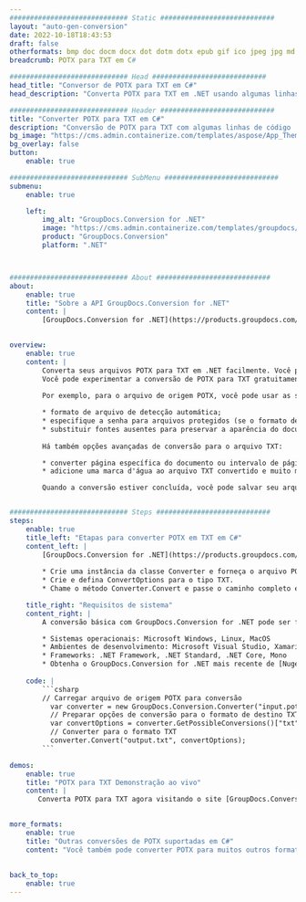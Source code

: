 ```yaml
---
############################# Static ############################
layout: "auto-gen-conversion"
date: 2022-10-18T18:43:53
draft: false
otherformats: bmp doc docm docx dot dotm dotx epub gif ico jpeg jpg md odt ott pdf png psd rtf tex tif tiff txt xps
breadcrumb: POTX para TXT em C#

############################# Head ############################
head_title: "Conversor de POTX para TXT em C#"
head_description: "Converta POTX para TXT em .NET usando algumas linhas de código. Use a API de conversão de documentos do GroupDocs para converter mais de 160 formatos de arquivo."

############################# Header ############################
title: "Converter POTX para TXT em C#"
description: "Conversão de POTX para TXT com algumas linhas de código .NET"
bg_image: "https://cms.admin.containerize.com/templates/aspose/App_Themes/V3/images/bg/header1.png"
bg_overlay: false
button:
    enable: true

############################# SubMenu ############################
submenu:
    enable: true

    left:
        img_alt: "GroupDocs.Conversion for .NET"
        image: "https://cms.admin.containerize.com/templates/groupdocs/images/product-logos/90x90-noborder/groupdocs-conversion-net.png"
        product: "GroupDocs.Conversion"
        platform: ".NET"



############################# About ############################
about:
    enable: true
    title: "Sobre a API GroupDocs.Conversion for .NET"
    content: |
        [GroupDocs.Conversion for .NET](https://products.groupdocs.com/conversion/net/) pode ser usado para converter Microsoft Word, Excel, PowerPoint, PDF, Visio e outros formatos. GroupDocs.Conversion é uma API independente que é adequada para sistemas internos e de back-end onde é necessário alto desempenho. Não depende de nenhum software como Microsoft ou Open Office.
    

overview:
    enable: true
    content: |
        Converta seus arquivos POTX para TXT em .NET facilmente. Você pode usar apenas algumas linhas de código C# em qualquer plataforma de sua escolha, como - Windows, Linux, macOS.
        Você pode experimentar a conversão de POTX para TXT gratuitamente e avaliar a qualidade dos resultados da conversão. Juntamente com cenários de conversão de arquivo simples, você pode tentar opções mais avançadas para carregar o arquivo de origem POTX e para salvar o resultado de saída TXT. 
        
        Por exemplo, para o arquivo de origem POTX, você pode usar as seguintes opções de carregamento:

        * formato de arquivo de detecção automática;
        * especifique a senha para arquivos protegidos (se o formato de arquivo suportar);
        * substituir fontes ausentes para preservar a aparência do documento.
        
        Há também opções avançadas de conversão para o arquivo TXT:

        * converter página específica do documento ou intervalo de páginas;
        * adicione uma marca d'água ao arquivo TXT convertido e muito mais.

        Quando a conversão estiver concluída, você pode salvar seu arquivo TXT no caminho do arquivo local ou em qualquer armazenamento de terceiros, como FTP, Amazon S3, Google Drive, Dropbox etc. Observe - para converter POTX para {{ TO}} não há necessidade de nenhum software adicional instalado - como MS Office, Open Office, Adobe Acrobat Reader etc.


############################# Steps ############################
steps:
    enable: true
    title_left: "Etapas para converter POTX em TXT em C#"
    content_left: |
        [GroupDocs.Conversion for .NET](https://products.groupdocs.com/conversion/net/) torna mais fácil para os desenvolvedores converter um arquivo POTX para TXT com algumas linhas de código.
        
        * Crie uma instância da classe Converter e forneça o arquivo POTX com o caminho completo
        * Crie e defina ConvertOptions para o tipo TXT.
        * Chame o método Converter.Convert e passe o caminho completo e o formato (TXT) como parâmetro

    title_right: "Requisitos de sistema"
    content_right: |
        A conversão básica com GroupDocs.Conversion for .NET pode ser feita em apenas algumas etapas simples. Nossas APIs são suportadas em todas as principais plataformas e sistemas operacionais. Antes de executar o código abaixo, certifique-se de ter os seguintes pré-requisitos instalados em seu sistema.

        * Sistemas operacionais: Microsoft Windows, Linux, MacOS
        * Ambientes de desenvolvimento: Microsoft Visual Studio, Xamarin, MonoDevelop
        * Frameworks: .NET Framework, .NET Standard, .NET Core, Mono
        * Obtenha o GroupDocs.Conversion for .NET mais recente de [Nuget](https://www.nuget.org/packages/groupdocs.conversion)
         
    code: |
        ```csharp    
        // Carregar arquivo de origem POTX para conversão
          var converter = new GroupDocs.Conversion.Converter("input.potx");
          // Preparar opções de conversão para o formato de destino TXT
          var convertOptions = converter.GetPossibleConversions()["txt"].ConvertOptions;
          // Converter para o formato TXT
          converter.Convert("output.txt", convertOptions);
        ```

demos:
    enable: true
    title: "POTX para TXT Demonstração ao vivo"
    content: |
       Converta POTX para TXT agora visitando o site [GroupDocs.Conversion App](https://products.groupdocs.app/conversion/family). A demonstração online tem as seguintes vantagens
          

more_formats:
    enable: true
    title: "Outras conversões de POTX suportadas em C#"
    content: "Você também pode converter POTX para muitos outros formatos de arquivo. Por favor, veja a lista abaixo."
       
       
back_to_top:
    enable: true
---
```

